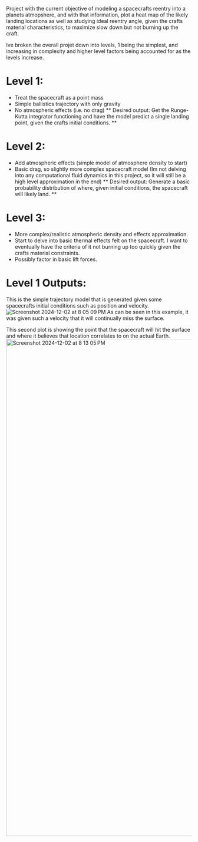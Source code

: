 
Project with the current objective of modeling a spacecrafts reentry into a planets atmopshere, and with that information,
plot a heat map of the likely landing locations as well as studying ideal reentry angle, given the crafts material characteristics,
to maximize slow down but not burning up the craft.

Ive broken the overall projet down into levels, 1 being the simplest, and increasing in complexity and higher level factors being accounted
for as the levels increase.
# Level 1:
   * Treat the spacecraft as a point mass
   * Simple ballistics trajectory with only gravity
   * No atmospheric effects (i.e. no drag)
     ** Desired output: Get the Runge-Kutta integrator functioning and have the model predict a single landing point, given the crafts initial conditions. **
# Level 2:
   * Add atmospheric effects (simple model of atmosphere density to start)
   * Basic drag, so slightly more complex spacecraft model (Im not delving into any computational fluid dynamics in this project,
     so it will still be a high level approximation in the end)
     ** Desired output: Generate a basic probability distribution of where, given initial conditions, the spacecraft will likely land. **
# Level 3:
   * More complex/realistic atmospheric density and effects approximation.
   * Start to delve into basic thermal effects felt on the spacecraft. I want to eventually have the criteria of it not burning up too quickly given the crafts material constraints.
   * Possibly factor in basic lift forces.


# Level 1 Outputs:
This is the simple trajectory model that is generated given some spacecrafts initial conditions such as position and velocity.
![Screenshot 2024-12-02 at 8 05 09 PM](https://github.com/user-attachments/assets/4743519c-29e8-484c-9ae4-7ed1563d19ed)
As can be seen in this example, it was given such a velocity that it will continually miss the surface.

This second plot is showing the point that the spacecraft will hit the surface and where it believes that location correlates to on the actual Earth.
<img width="1350" alt="Screenshot 2024-12-02 at 8 13 05 PM" src="https://github.com/user-attachments/assets/06cc66f0-d3e9-449b-878a-91f5b7483034">



